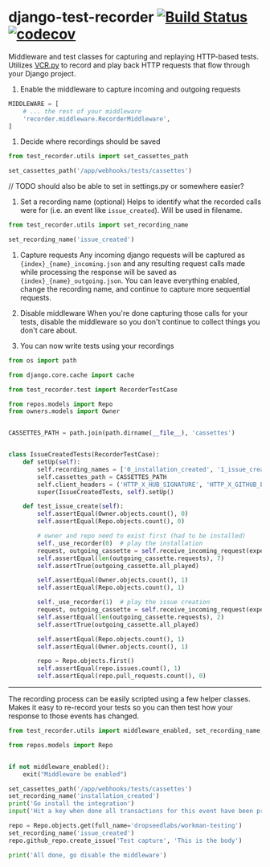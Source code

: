 # django-test-recorder [![Build Status](https://travis-ci.org/dropseedlabs/django-test-recorder.svg?branch=master)](https://travis-ci.org/dropseedlabs/django-test-recorder) [![codecov](https://codecov.io/gh/dropseedlabs/django-test-recorder/branch/master/graph/badge.svg)](https://codecov.io/gh/dropseedlabs/django-test-recorder)


Middleware and test classes for capturing and replaying HTTP-based tests. Utilizes [VCR.py](https://github.com/kevin1024/vcrpy) to record and play back HTTP requests that flow through your Django project.

1. Enable the middleware to capture incoming and outgoing requests
  ```python
  MIDDLEWARE = [
      # ... the rest of your middleware 
      'recorder.middleware.RecorderMiddleware',
  ]
  ```

1. Decide where recordings should be saved
  ```python
  from test_recorder.utils import set_cassettes_path

  set_cassettes_path('/app/webhooks/tests/cassettes')
  ```

  // TODO should also be able to set in settings.py or somewhere easier?

1. Set a recording name (optional)
  Helps to identify what the recorded calls were for (i.e. an event like `issue_created`). Will be used in filename.
  ```python
  from test_recorder.utils import set_recording_name

  set_recording_name('issue_created')
  ```
  
1. Capture requests
  Any incoming django requests will be captured as `{index}_{name}_incoming.json` and any resulting request calls made while processing the response will be saved as `{index}_{name}_outgoing.json`. You can leave everything enabled, change the recording name, and continue to capture more sequential requests.
  
1. Disable middleware
  When you're done capturing those calls for your tests, disable the middleware so you don't continue to collect things you don't care about.
  
1. You can now write tests using your recordings
```python
from os import path

from django.core.cache import cache

from test_recorder.test import RecorderTestCase

from repos.models import Repo
from owners.models import Owner


CASSETTES_PATH = path.join(path.dirname(__file__), 'cassettes')


class IssueCreatedTests(RecorderTestCase):
    def setUp(self):
        self.recording_names = ['0_installation_created', '1_issue_created']
        self.cassettes_path = CASSETTES_PATH
        self.client_headers = ('HTTP_X_HUB_SIGNATURE', 'HTTP_X_GITHUB_EVENT')  # headers to pass to django test client from recordings
        super(IssueCreatedTests, self).setUp()

    def test_issue_create(self):
        self.assertEqual(Owner.objects.count(), 0)
        self.assertEqual(Repo.objects.count(), 0)

        # owner and repo need to exist first (had to be installed)
        self._use_recorder(0)  # play the installation
        request, outgoing_cassette = self.receive_incoming_request(expected_status_code=200)
        self.assertEqual(len(outgoing_cassette.requests), 7)
        self.assertTrue(outgoing_cassette.all_played)

        self.assertEqual(Owner.objects.count(), 1)
        self.assertEqual(Repo.objects.count(), 1)

        self._use_recorder(1)  # play the issue creation
        request, outgoing_cassette = self.receive_incoming_request(expected_status_code=200)
        self.assertEqual(len(outgoing_cassette.requests), 2)
        self.assertTrue(outgoing_cassette.all_played)

        self.assertEqual(Repo.objects.count(), 1)
        self.assertEqual(Owner.objects.count(), 1)

        repo = Repo.objects.first()
        self.assertEqual(repo.issues.count(), 1)
        self.assertEqual(repo.pull_requests.count(), 0)
```

---

The recording process can be easily scripted using a few helper classes. Makes it easy to re-record your tests so you can then test how your response to those events has changed.
```python
from test_recorder.utils import middleware_enabled, set_recording_name, set_cassettes_path

from repos.models import Repo


if not middleware_enabled():
    exit("Middleware be enabled")

set_cassettes_path('/app/webhooks/tests/cassettes')
set_recording_name('installation_created')
print('Go install the integration')
input('Hit a key when done all transactions for this event have been processed ')

repo = Repo.objects.get(full_name='dropseedlabs/workman-testing')
set_recording_name('issue_created')
repo.github_repo.create_issue('Test capture', 'This is the body')

print('All done, go disable the middleware')
```
